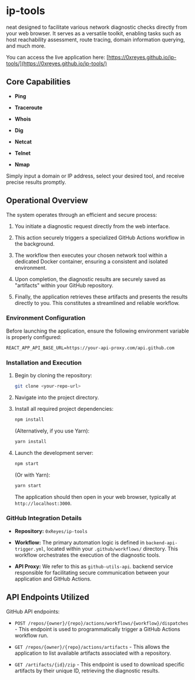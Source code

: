 # ip-tools

neat designed to facilitate various network diagnostic checks directly from your web browser. It serves as a versatile toolkit, enabling tasks such as host reachability assessment, route tracing, domain information querying, and much more. 

You can access the live application here: [https://0xreyes.github.io/ip-tools/](https://0xreyes.github.io/ip-tools/)

## Core Capabilities

* **Ping**

* **Traceroute** 

* **Whois** 

* **Dig** 

* **Netcat**

* **Telnet**

* **Nmap**


Simply input a domain or IP address, select your desired tool, and receive precise results promptly.

## Operational Overview

The system operates through an efficient and secure process:

1.  You initiate a diagnostic request directly from the web interface.

2.  This action securely triggers a specialized GitHub Actions workflow in the background.

3.  The workflow then executes your chosen network tool within a dedicated Docker container, ensuring a consistent and isolated environment.

4.  Upon completion, the diagnostic results are securely saved as "artifacts" within your GitHub repository.

5.  Finally, the application retrieves these artifacts and presents the results directly to you. This constitutes a streamlined and reliable workflow.

### Environment Configuration

Before launching the application, ensure the following environment variable is properly configured:

`REACT_APP_API_BASE_URL=https://your-api-proxy.com/api.github.com`


### Installation and Execution

1.  Begin by cloning the repository:

    ```bash
    git clone <your-repo-url>
    ```

2.  Navigate into the project directory.

3.  Install all required project dependencies:

    ```bash
    npm install
    ```

    (Alternatively, if you use Yarn):

    ```bash
    yarn install
    ```

4.  Launch the development server:

    ```bash
    npm start
    ```

    (Or with Yarn):

    ```bash
    yarn start
    ```

    The application should then open in your web browser, typically at `http://localhost:3000`.

### GitHub Integration Details

* **Repository:** `0xReyes/ip-tools`

* **Workflow:** The primary automation logic is defined in `backend-api-trigger.yml`, located within your `.github/workflows/` directory. This workflow orchestrates the execution of the diagnostic tools.

* **API Proxy:** We refer to this as `github-utils-api`. backend service responsible for facilitating secure communication between your application and GitHub Actions.

## API Endpoints Utilized

GitHub API endpoints:

* `POST /repos/{owner}/{repo}/actions/workflows/{workflow}/dispatches` - This endpoint is used to programmatically trigger a GitHub Actions workflow run.

* `GET /repos/{owner}/{repo}/actions/artifacts` - This allows the application to list available artifacts associated with a repository.

* `GET /artifacts/{id}/zip` - This endpoint is used to download specific artifacts by their unique ID, retrieving the diagnostic results.
